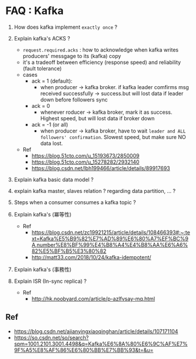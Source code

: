 # FAQ : Kafka

1. How does kafka implement `exactly once` ?

2. Explain kafka's ACKS ?
	- `request.required.acks` : how to acknowledge when kafka writes producers' messgage to its (kafka) copy
	- it's a tradeoff between efficiency (response speed) and reliability (fault tolerance) 
	- cases
		- ack = 1 (default): 
			- when producer -> kafka broker. if kafka leader comfirms msg received successfully -> success.but will lost data if leader down before followers sync
		- ack = 0
			- whenever roducer -> kafka broker, mark it as success. Highest speed, but will lost data if broker down
		- ack = -1 (or all)
			- when producer -> kafka broker, have to wait `leader and ALL followers' confirmation`. Slowest speed, but make sure NO data lost. 
	- Ref
		- https://blog.51cto.com/u_15193673/2850009
		- https://blog.51cto.com/u_15278282/2932140
		- https://blog.csdn.net/lbh199466/article/details/89917693

3. Explain kafka basic data model ?

4. explain kafka master, slaves relation ? regarding data partition, ... ?

5. Steps when a consumer consumes a kafka topic ?

6. Explain kafka's (冪等性)
	- Ref
		- https://blog.csdn.net/zc19921215/article/details/108466393#:~:text=Kafka%E5%B9%82%E7%AD%89%E6%80%A7%EF%BC%9A,number%E8%BF%99%E4%B8%A4%E4%B8%AA%E6%A6%82%E5%BF%B5%E3%80%82
		- http://matt33.com/2018/10/24/kafka-idempotent/

6. Explain kafka's (事務性)

7. Explain ISR (In-sync replica) ?
	- Ref
		- http://hk.noobyard.com/article/p-azlfvsay-mq.html

## Ref
- https://blog.csdn.net/ajianyingxiaoqinghan/article/details/107171104
- https://so.csdn.net/so/search?spm=1001.2101.3001.4498&q=Kafka%E6%8A%80%E6%9C%AF%E7%9F%A5%E8%AF%86%E6%80%BB%E7%BB%93&t=&u=